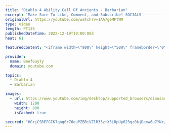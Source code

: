 ```yaml
---
title: "Diablo 4 Ability Call Of Ancients - Barbarian"
excerpt: "Make Sure To Like, Comment, and Subscribe! SOCIALS ---------------------------------------------- Join Our ..."
originalUrl: https://youtube.com/watch?v=1AA7geMPtWM
type: video
length: PT13S
publishedDateTime: 2022-12-19T19:00:00Z
heat: 61

featuredContent: "<iframe width=\"800\" height=\"500\" frameborder=\"0\" src=\"https://www.youtube.com/embed/1AA7geMPtWM\" allow=\"accelerometer; autoplay; encrypted-media; gyroscope; picture-in-picture\" allowfullscreen></iframe>"

provider:
  name: BeefGuyTy
  domain: youtube.com

topics:
  - Diablo 4
  - Barbarian

images:
  - url: https://www.youtube.com/img/desktop/supported_browsers/dinosaur.png
    width: 1200
    height: 800
    isCached: true

secured: "HGrjCSREFGIK7qnq0r76euPZBRiVZlR35z+X3LRpUp623qz0kjDemw6u7YNr/Q8YNPI4JUhWFcoZZ+kSoN9cs/IeVAmAewEQLVsiSBet0X0hsSf+Qd8ssUtkJ3I4P9V0PeJ+ZAdSMbTgU9llOMhI4lea0kAuydaC+Og3NnXs52XLwu/ztkWCMm/nHz4sDB+QI9/rOA1leqqM7woU65AHrxJC984qG6KDedU1tvSL7R0KR9DdwEaLyvVORarPgqRNPI7JxWGq1WswI/kpytEcKW7t8I5AlRI2I8dXl1jOqASzWbF7uWbOdx7KkEn4XHaB/lUUazGeD5Hwj9gwhK9Lpi33/+4/FK/7Rn7fYN0Qy3uSb9FVo5d50XP0+cwFFcjj4G8gcvldfB/KluJZTfIdke/aod7oM4K3k1Mx20GbqiA=;h/w1MEHECryg9ys7DUMCeA=="
---
```


